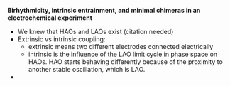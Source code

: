 
**Birhythmicity, intrinsic entrainment, and minimal chimeras in an electrochemical experiment**

* We knew that HAOs and LAOs exist (citation needed)
* Extrinsic vs intrinsic coupling:
	* extrinsic means two different electrodes connected electrically
	* intrinsic is the influence of the LAO limit cycle in phase space on HAOs. HAO starts behaving differently because of the proximity to another stable oscillation, which is LAO.
* 
